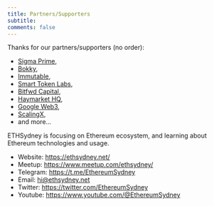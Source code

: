 ```yaml
---
title: Partners/Supporters
subtitle: 
comments: false
---
```


Thanks for our partners/supporters (no order):

- [Sigma Prime](https://sigmaprime.io/), 
- [Bokky](https://www.meetup.com/BokkyPooBahs-Ethereum-Workshop/), 
- [Immutable](https://www.immutable.com/), 
- [Smart Token Labs](https://smarttokenlabs.com/), 
- [Bitfwd Capital](https://www.bitfwd.com/), 
- [Haymarket HQ](https://www.haymarkethq.com/), 
- [Google Web3](https://cloud.google.com/web3), 
- [ScalingX](https://www.scalingx.xyz/), 
- and more...

ETHSydney is focusing on Ethereum ecosystem, and learning about Ethereum technologies and usage.

- Website: https://ethsydney.net/
- Meetup: https://www.meetup.com/ethsydney/
- Telegram: https://t.me/EthereumSydney
- Email: [hi@ethsydney.net](mailto:hi@ethsydney.net)
- Twitter: https://twitter.com/EthereumSydney
- Youtube: https://www.youtube.com/@EthereumSydney